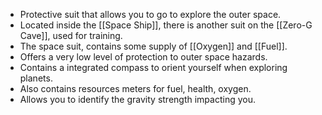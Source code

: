 - Protective suit that allows you to go to explore the outer space.
- Located inside the [[Space Ship]], there is another suit on the [[Zero-G Cave]], used for training.
- The space suit, contains some supply of [[Oxygen]] and [[Fuel]].
- Offers a very low level of protection to outer space hazards.
- Contains a integrated compass to orient yourself when exploring planets.
- Also contains resources meters for fuel, health, oxygen.
- Allows you to identify the gravity strength impacting you.